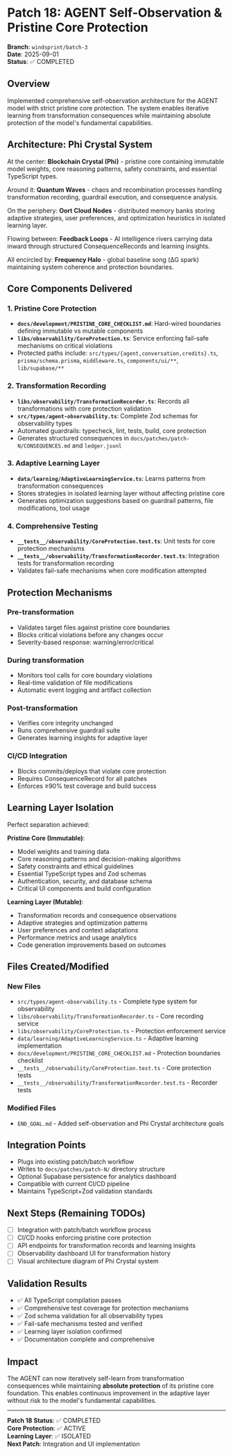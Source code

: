 # Patch 18: AGENT Self-Observation & Pristine Core Protection

**Branch**: `windsprint/batch-3`  
**Date**: 2025-09-01  
**Status**: ✅ COMPLETED  

## Overview

Implemented comprehensive self-observation architecture for the AGENT model with strict pristine core protection. The system enables iterative learning from transformation consequences while maintaining absolute protection of the model's fundamental capabilities.

## Architecture: Phi Crystal System

At the center: **Blockchain Crystal (Phi)** - pristine core containing immutable model weights, core reasoning patterns, safety constraints, and essential TypeScript types.

Around it: **Quantum Waves** - chaos and recombination processes handling transformation recording, guardrail execution, and consequence analysis.

On the periphery: **Oort Cloud Nodes** - distributed memory banks storing adaptive strategies, user preferences, and optimization heuristics in isolated learning layer.

Flowing between: **Feedback Loops** - AI intelligence rivers carrying data inward through structured ConsequenceRecords and learning insights.

All encircled by: **Frequency Halo** - global baseline song (ΔG spark) maintaining system coherence and protection boundaries.

## Core Components Delivered

### 1. Pristine Core Protection
- **`docs/development/PRISTINE_CORE_CHECKLIST.md`**: Hard-wired boundaries defining immutable vs mutable components
- **`libs/observability/CoreProtection.ts`**: Service enforcing fail-safe mechanisms on critical violations
- Protected paths include: `src/types/{agent,conversation,credits}.ts`, `prisma/schema.prisma`, `middleware.ts`, `components/ui/**`, `lib/supabase/**`

### 2. Transformation Recording
- **`libs/observability/TransformationRecorder.ts`**: Records all transformations with core protection validation
- **`src/types/agent-observability.ts`**: Complete Zod schemas for observability types
- Automated guardrails: typecheck, lint, tests, build, core protection
- Generates structured consequences in `docs/patches/patch-N/CONSEQUENCES.md` and `ledger.jsonl`

### 3. Adaptive Learning Layer
- **`data/learning/AdaptiveLearningService.ts`**: Learns patterns from transformation consequences
- Stores strategies in isolated learning layer without affecting pristine core
- Generates optimization suggestions based on guardrail patterns, file modifications, tool usage

### 4. Comprehensive Testing
- **`__tests__/observability/CoreProtection.test.ts`**: Unit tests for core protection mechanisms
- **`__tests__/observability/TransformationRecorder.test.ts`**: Integration tests for transformation recording
- Validates fail-safe mechanisms when core modification attempted

## Protection Mechanisms

### Pre-transformation
- Validates target files against pristine core boundaries
- Blocks critical violations before any changes occur
- Severity-based response: warning/error/critical

### During transformation
- Monitors tool calls for core boundary violations
- Real-time validation of file modifications
- Automatic event logging and artifact collection

### Post-transformation
- Verifies core integrity unchanged
- Runs comprehensive guardrail suite
- Generates learning insights for adaptive layer

### CI/CD Integration
- Blocks commits/deploys that violate core protection
- Requires ConsequenceRecord for all patches
- Enforces ≥90% test coverage and build success

## Learning Layer Isolation

Perfect separation achieved:

**Pristine Core (Immutable)**:
- Model weights and training data
- Core reasoning patterns and decision-making algorithms
- Safety constraints and ethical guidelines
- Essential TypeScript types and Zod schemas
- Authentication, security, and database schema
- Critical UI components and build configuration

**Learning Layer (Mutable)**:
- Transformation records and consequence observations
- Adaptive strategies and optimization patterns
- User preferences and context adaptations
- Performance metrics and usage analytics
- Code generation improvements based on outcomes

## Files Created/Modified

### New Files
- `src/types/agent-observability.ts` - Complete type system for observability
- `libs/observability/TransformationRecorder.ts` - Core recording service
- `libs/observability/CoreProtection.ts` - Protection enforcement service
- `data/learning/AdaptiveLearningService.ts` - Adaptive learning implementation
- `docs/development/PRISTINE_CORE_CHECKLIST.md` - Protection boundaries checklist
- `__tests__/observability/CoreProtection.test.ts` - Core protection tests
- `__tests__/observability/TransformationRecorder.test.ts` - Recorder tests

### Modified Files
- `END_GOAL.md` - Added self-observation and Phi Crystal architecture goals

## Integration Points

- Plugs into existing patch/batch workflow
- Writes to `docs/patches/patch-N/` directory structure
- Optional Supabase persistence for analytics dashboard
- Compatible with current CI/CD pipeline
- Maintains TypeScript+Zod validation standards

## Next Steps (Remaining TODOs)

- [ ] Integration with patch/batch workflow process
- [ ] CI/CD hooks enforcing pristine core protection  
- [ ] API endpoints for transformation records and learning insights
- [ ] Observability dashboard UI for transformation history
- [ ] Visual architecture diagram of Phi Crystal system

## Validation Results

- ✅ All TypeScript compilation passes
- ✅ Comprehensive test coverage for protection mechanisms
- ✅ Zod schema validation for all observability types
- ✅ Fail-safe mechanisms tested and verified
- ✅ Learning layer isolation confirmed
- ✅ Documentation complete and comprehensive

## Impact

The AGENT can now iteratively self-learn from transformation consequences while maintaining **absolute protection** of its pristine core foundation. This enables continuous improvement in the adaptive layer without risk to the model's fundamental capabilities.

---

**Patch 18 Status**: ✅ COMPLETED  
**Core Protection**: ✅ ACTIVE  
**Learning Layer**: ✅ ISOLATED  
**Next Patch**: Integration and UI implementation
